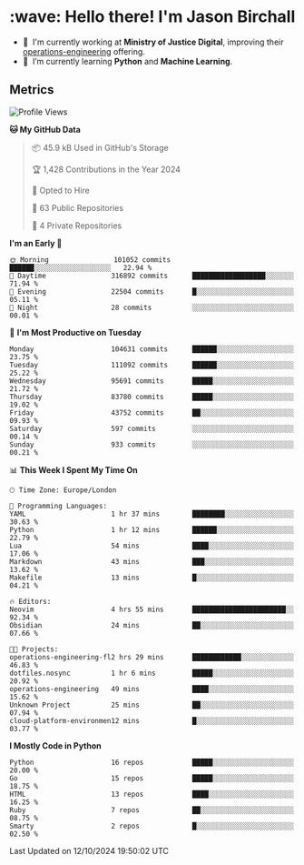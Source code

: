 <h1 align="left" id="jason-title">:wave: Hello there! I'm Jason Birchall</h1>

- :office: &nbsp;I'm currently working at **Ministry of Justice Digital**, improving their [operations-engineering](https://github.com/ministryofjustice/operations-engineering) offering.
- :seedling: &nbsp;I’m currently learning **Python** and **Machine Learning**.

<h2>Metrics</h2>

<!--START_SECTION:waka-->
![Profile Views](http://img.shields.io/badge/Profile%20Views-10-blue)

**🐱 My GitHub Data** 

> 📦 45.9 kB Used in GitHub's Storage 
 > 
> 🏆 1,428 Contributions in the Year 2024
 > 
> 💼 Opted to Hire
 > 
> 📜 63 Public Repositories 
 > 
> 🔑 4 Private Repositories 
 > 
**I'm an Early 🐤** 

```text
🌞 Morning                101052 commits      ██████░░░░░░░░░░░░░░░░░░░   22.94 % 
🌆 Daytime                316892 commits      ██████████████████░░░░░░░   71.94 % 
🌃 Evening                22504 commits       █░░░░░░░░░░░░░░░░░░░░░░░░   05.11 % 
🌙 Night                  28 commits          ░░░░░░░░░░░░░░░░░░░░░░░░░   00.01 % 
```
📅 **I'm Most Productive on Tuesday** 

```text
Monday                   104631 commits      ██████░░░░░░░░░░░░░░░░░░░   23.75 % 
Tuesday                  111092 commits      ██████░░░░░░░░░░░░░░░░░░░   25.22 % 
Wednesday                95691 commits       █████░░░░░░░░░░░░░░░░░░░░   21.72 % 
Thursday                 83780 commits       █████░░░░░░░░░░░░░░░░░░░░   19.02 % 
Friday                   43752 commits       ██░░░░░░░░░░░░░░░░░░░░░░░   09.93 % 
Saturday                 597 commits         ░░░░░░░░░░░░░░░░░░░░░░░░░   00.14 % 
Sunday                   933 commits         ░░░░░░░░░░░░░░░░░░░░░░░░░   00.21 % 
```


📊 **This Week I Spent My Time On** 

```text
🕑︎ Time Zone: Europe/London

💬 Programming Languages: 
YAML                     1 hr 37 mins        ████████░░░░░░░░░░░░░░░░░   30.63 % 
Python                   1 hr 12 mins        ██████░░░░░░░░░░░░░░░░░░░   22.79 % 
Lua                      54 mins             ████░░░░░░░░░░░░░░░░░░░░░   17.06 % 
Markdown                 43 mins             ███░░░░░░░░░░░░░░░░░░░░░░   13.62 % 
Makefile                 13 mins             █░░░░░░░░░░░░░░░░░░░░░░░░   04.21 % 

🔥 Editors: 
Neovim                   4 hrs 55 mins       ███████████████████████░░   92.34 % 
Obsidian                 24 mins             ██░░░░░░░░░░░░░░░░░░░░░░░   07.66 % 

🐱‍💻 Projects: 
operations-engineering-fl2 hrs 29 mins       ████████████░░░░░░░░░░░░░   46.83 % 
dotfiles.nosync          1 hr 6 mins         █████░░░░░░░░░░░░░░░░░░░░   20.92 % 
operations-engineering   49 mins             ████░░░░░░░░░░░░░░░░░░░░░   15.62 % 
Unknown Project          25 mins             ██░░░░░░░░░░░░░░░░░░░░░░░   07.94 % 
cloud-platform-environmen12 mins             █░░░░░░░░░░░░░░░░░░░░░░░░   03.77 % 
```

**I Mostly Code in Python** 

```text
Python                   16 repos            █████░░░░░░░░░░░░░░░░░░░░   20.00 % 
Go                       15 repos            █████░░░░░░░░░░░░░░░░░░░░   18.75 % 
HTML                     13 repos            ████░░░░░░░░░░░░░░░░░░░░░   16.25 % 
Ruby                     7 repos             ██░░░░░░░░░░░░░░░░░░░░░░░   08.75 % 
Smarty                   2 repos             █░░░░░░░░░░░░░░░░░░░░░░░░   02.50 % 
```




 Last Updated on 12/10/2024 19:50:02 UTC
<!--END_SECTION:waka-->

<!-- links -->

[issues page]: https://github.com/jasonBirchall/jasonBirchall/issues "jasonBirchall/issues"
